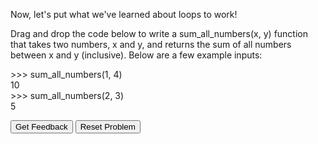 Now, let's put what we've learned about loops to work!

Drag and drop the code below to write a sum_all_numbers(x, y) function that takes two numbers, x and y, and returns the sum of all numbers between x and y (inclusive). Below are a few example inputs:

<p>
>>> sum_all_numbers(1, 4)<br />
10<br />
>>> sum_all_numbers(2, 3)<br />
5<br />
</p>

<div id="sortableTrash" class="sortable-code"></div> 
<div id="sortable" class="sortable-code"></div> 
<div style="clear:both;"></div> 
<p> 
    <input id="feedbackLink" value="Get Feedback" type="button" /> 
    <input id="newInstanceLink" value="Reset Problem" type="button" /> 
</p> 
<script type="text/javascript"> 
(function(){
  var initial = "def sum_all_numbers(x, y):\n" +
    "	total = 0\n" +
    "    for i in range(x, y + 1):\n" +
    "    	total = total + i\n" +
    "    return total\n" +
    "        \n" +
    "for i in range(x, y): #distractor\n" +
    "for i in range(x+1, y + 1): #distractor\n" +
    "for i in range(x+1): #distractor";
  var parsonsPuzzle = new ParsonsWidget({
    "sortableId": "sortable",
    "max_wrong_lines": 10,
    "grader": ParsonsWidget._graders.LineBasedGrader,
    "exec_limit": 2500,
    "can_indent": true,
    "x_indent": 50,
    "lang": "en",
    "show_feedback": true,
    "trashId": "sortableTrash"
  });
  parsonsPuzzle.init(initial);
  parsonsPuzzle.shuffleLines();
  $("#newInstanceLink").click(function(event){ 
      event.preventDefault(); 
      parsonsPuzzle.shuffleLines(); 
  }); 
  $("#feedbackLink").click(function(event){ 
      event.preventDefault(); 
      parsonsPuzzle.getFeedback(); 
  }); 
})(); 
</script>
